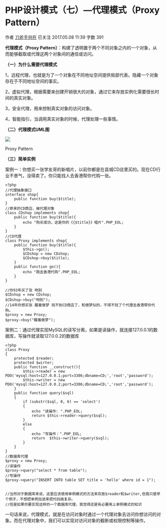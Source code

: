 # PHP设计模式（七）—代理模式（Proxy Pattern）

作者  [刀斧手何在][0] 已关注 2017.05.08 11:39  字数 391  

**代理模式（Proxy Pattern）**：构建了透明置于两个不同对象之内的一个对象，从而能够截取或代理这两个对象间的通信或访问。

**（一）为什么需要代理模式**

1，远程代理，也就是为了一个对象在不同地址空间提供局部代表。隐藏一个对象存在于不同地址空间的事实。

2，虚拟代理，根据需要来创建开销很大的对象，通过它来存放实例化需要很长时间的真实对象。

3，安全代理，用来控制真实对象的访问对象。

4，智能指引，当调用真实对象的时候，代理处理一些事情。

**（二）代理模式UML图**

![][1]



Proxy Pattern

**（三）简单实例**

案例一：你想买一张学友哥的新唱片，以前你都是在县城CD店里买的。现在CD行业不景气，没得卖了。你只能找人去香港帮你代购一张。

    <?php
    //代理抽象接口
    interface shop{
        public function buy($title);
    }
    //原来的CD商店，被代理对象
    class CDshop implements shop{
        public function buy($title){
            echo "购买成功，这是你的《{$title}》唱片".PHP_EOL;
        }
    }
    //CD代理
    class Proxy implements shop{
        public function buy($title){
            $this->go();
            $CDshop = new CDshop;
            $CDshop->buy($title);
        }
        public function go(){
            echo "跑去香港代购".PHP_EOL;
        }
    }
    
    //你93年买了张 吻别
    $CDshop = new CDshop;
    $CDshop->buy("吻别");
    //14年你想买张 醒着做梦 找不到CD商店了，和做梦似的，不得不找了个代理去香港帮你代购。
    $proxy = new Proxy;
    $proxy->buy("醒着做梦");

案例二：通过代理实现MySQL的读写分离，如果是读操作，就连接127.0.0.1的数据库，写操作就读取127.0.0.2的数据库

    <?php
    class Proxy
    {   
        protected $reader;
        protected $wirter;
        public function __construct(){
            $this->reader = new PDO('mysql:host=127.0.0.1;port=3306;dbname=CD;','root','password');
            $this->writer = new PDO('mysql:host=127.0.0.2;port=3306;dbname=CD;','root','password');
        }
        public function query($sql)
        {
            if (substr($sql, 0, 6) == 'select')
            {
                echo "读操作: ".PHP_EOL;
                return $this->reader->query($sql);
            }
            else
            {
                echo "写操作：".PHP_EOL;
                return  $this->writer->query($sql);
            }
        }
    }
    //数据库代理
    $proxy = new Proxy;
    //读操作
    $proxy->query("select * from table");
    //写操作
    $proxy->query("INSERT INTO table SET title = 'hello' where id = 1");
    
    
    //当然对于数据库来说，这里应该使用单例模式的方法来存放$reader和$writer,但我只是举个例子，不想把单例加进来把代码搞复杂。
    //但是如果你要实现这样的一个数据库代理，我觉得还是有必要用上单例模式的知识

一句话来说，代理模式，就是在访问对象时通过一个代理对象去访问你想访问的对象。而在代理对象中，我们可以实现对访问对象的截断或权限控制等操作。

[0]: http://www.jianshu.com/u/29417b7766fe
[1]: http://upload-images.jianshu.io/upload_images/5261067-31b485a522de67b5.png